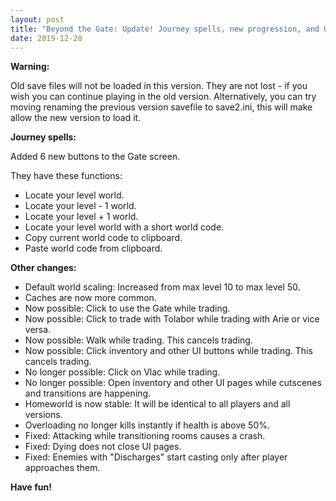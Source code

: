 ```yaml
---
layout: post
title: "Beyond the Gate: Update! Journey spells, new progression, and UI improvements"
date: 2019-12-28
---
```


**Warning:**

Old save files will not be loaded in this version. They are not lost - if you wish you can continue playing in the old version.
Alternatively, you can try moving renaming the previous version savefile to save2.ini, this will make allow the new version to load it.

**Journey spells:**

Added 6 new buttons to the Gate screen.

They have these functions:

* Locate your level world.
* Locate your level - 1 world.
* Locate your level + 1 world.
* Locate your level world with a short world code.
* Copy current world code to clipboard.
* Paste world code from clipboard.

**Other changes:**

* Default world scaling: Increased from max level 10 to max level 50.
* Caches are now more common.
* Now possible: Click to use the Gate while trading.
* Now possible: Click to trade with Tolabor while trading with Arie or vice versa.
* Now possible: Walk while trading. This cancels trading.
* Now possible: Click inventory and other UI buttons while trading. This cancels trading.
* No longer possible: Click on Vlac while trading.
* No longer possible: Open inventory and other UI pages while cutscenes and transitions are happening.
* Homeworld is now stable: It will be identical to all players and all versions.
* Overloading no longer kills instantly if health is above 50%.
* Fixed: Attacking while transitioning rooms causes a crash.
* Fixed: Dying does not close UI pages.
* Fixed: Enemies with "Discharges" start casting only after player approaches them.

**Have fun!**

